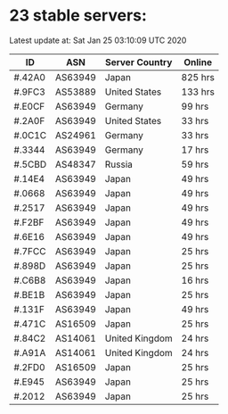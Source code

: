 # 23 stable servers:

Latest update at: Sat Jan 25 03:10:09 UTC 2020

| ID | ASN | Server Country | Online |
| -- | --- | -------------- | ------ |
| #.42A0 | AS63949 | Japan | 825 hrs |
| #.9FC3 | AS53889 | United States | 133 hrs |
| #.E0CF | AS63949 | Germany | 99 hrs |
| #.2A0F | AS63949 | United States | 33 hrs |
| #.0C1C | AS24961 | Germany | 33 hrs |
| #.3344 | AS63949 | Germany | 17 hrs |
| #.5CBD | AS48347 | Russia | 59 hrs |
| #.14E4 | AS63949 | Japan | 49 hrs |
| #.0668 | AS63949 | Japan | 49 hrs |
| #.2517 | AS63949 | Japan | 49 hrs |
| #.F2BF | AS63949 | Japan | 49 hrs |
| #.6E16 | AS63949 | Japan | 49 hrs |
| #.7FCC | AS63949 | Japan | 25 hrs |
| #.898D | AS63949 | Japan | 25 hrs |
| #.C6B8 | AS63949 | Japan | 16 hrs |
| #.BE1B | AS63949 | Japan | 25 hrs |
| #.131F | AS63949 | Japan | 49 hrs |
| #.471C | AS16509 | Japan | 25 hrs |
| #.84C2 | AS14061 | United Kingdom | 24 hrs |
| #.A91A | AS14061 | United Kingdom | 24 hrs |
| #.2FD0 | AS16509 | Japan | 25 hrs |
| #.E945 | AS63949 | Japan | 25 hrs |
| #.2012 | AS63949 | Japan | 25 hrs |


